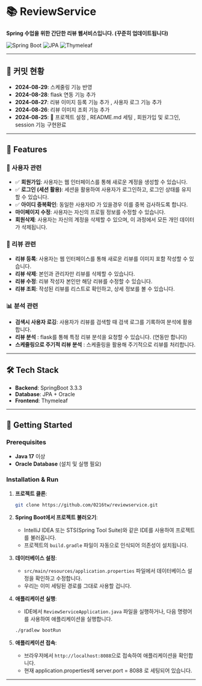 # 📚 ReviewService

**Spring 수업을 위한 간단한 리뷰 웹서비스입니다. (꾸준히 업데이트됩니다)**

![Spring Boot](https://img.shields.io/badge/Spring%20Boot-3.3.3-green)
![JPA](https://img.shields.io/badge/JPA-Oracle-blue)
![Thymeleaf](https://img.shields.io/badge/Thymeleaf-3.0.11-blueviolet)

---

## 📅 커밋 현황

- **2024-08-29**: 스케줄링 기능 반영
- **2024-08-28**: flask 연동 기능 추가 
- **2024-08-27**: 리뷰 이미지 등록 기능 추가 , 사용자 로그 기능 추가 
- **2024-08-26**: 리뷰 이미지 조회 기능 추가 
- **2024-08-25**: 🔧 프로젝트 설정 , README.md 세팅 , 회원가입 및 로그인, session 기능 구현완료

---

## 🌟 Features

### 👤 사용자 관련

- ✅ **회원가입**: 사용자는 웹 인터페이스를 통해 새로운 계정을 생성할 수 있습니다.
- ✅ **로그인 (세션 활용)**: 세션을 활용하여 사용자가 로그인하고, 로그인 상태를 유지할 수 있습니다.
- ✅ **아이디 중복확인**: 동일한 사용자ID 가 있을경우 이를 중복 검사하도록 합니다. 
- **마이페이지 수정**: 사용자는 자신의 프로필 정보를 수정할 수 있습니다.
- **회원삭제**: 사용자는 자신의 계정을 삭제할 수 있으며, 이 과정에서 모든 개인 데이터가 삭제됩니다.

### 📝 리뷰 관련

- **리뷰 등록**: 사용자는 웹 인터페이스를 통해 새로운 리뷰를 이미지 포함 작성할 수 있습니다.
- **리뷰 삭제**: 본인과 관리자만 리뷰를 삭제할 수 있습니다.
- **리뷰 수정**: 리뷰 작성자 본인만 해당 리뷰를 수정할 수 있습니다.
- **리뷰 조회**: 작성된 리뷰를 리스트로 확인하고, 상세 정보를 볼 수 있습니다.

### 📊 분석 관련

- **검색시 사용자 로깅**: 사용자가 리뷰를 검색할 때 검색 로그를 기록하여 분석에 활용합니다.
- **리뷰 분석** : flask를 통해 특정 리뷰 분석을 요청할 수 있습니다. (연동만 합니다) 
- **스케줄링으로 주기적 리뷰 분석** : 스케줄링을 활용해 주기적으로 리뷰를 처리합니다.


---

## 🛠️ Tech Stack

- **Backend**: SpringBoot 3.3.3
- **Database**: JPA + Oracle
- **Frontend**: Thymeleaf

---

## 🚀 Getting Started

### Prerequisites

- **Java 17** 이상
- **Oracle Database** (설치 및 실행 필요)

### Installation & Run

1. **프로젝트 클론**:
    ```bash
    git clone https://github.com/0216tw/reviewservice.git
    ```
   
2. **Spring Boot에서 프로젝트 불러오기**:
    - IntelliJ IDEA 또는 STS(Spring Tool Suite)와 같은 IDE를 사용하여 프로젝트를 불러옵니다.
    - 프로젝트의 `build.gradle` 파일이 자동으로 인식되어 의존성이 설치됩니다.

3. **데이터베이스 설정**:
    - `src/main/resources/application.properties` 파일에서 데이터베이스 설정을 확인하고 수정합니다.
    - 우리는 이미 세팅된 경로를 그대로 사용할 겁니다.
      

4. **애플리케이션 실행**:
    - IDE에서 `ReviewServiceApplication.java` 파일을 실행하거나, 다음 명령어를 사용하여 애플리케이션을 실행합니다.
    ```bash
    ./gradlew bootRun
    ```

5. **애플리케이션 접속**:
    - 브라우저에서 `http://localhost:8088`으로 접속하여 애플리케이션을 확인합니다.
    - 현재 application.properties에 server.port = 8088 로 세팅되어 있습니다. 

---

